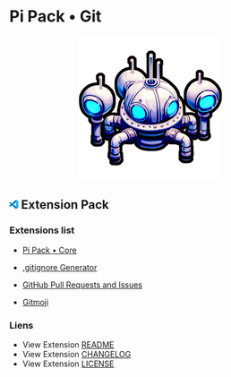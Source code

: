 # Pi Pack • Git

<div align="center"><picture><img src="/extension/icon.png" title="Pi Pack • Git" alt="Pi Pack • Git"></picture></div>

## <picture><img alt="VS Code icon" src="assets/vscode.png"></picture> Extension Pack

### Extensions list

- [Pi Pack • Core](https://marketplace.visualstudio.com/items?itemName=pibcht.pack-core)

- [.gitignore Generator](https://marketplace.visualstudio.com/items?itemName=piotrpalarz.vscode-gitignore-generator)
- [GitHub Pull Requests and Issues](https://marketplace.visualstudio.com/items?itemName=GitHub.vscode-pull-request-github)
- [Gitmoji](https://marketplace.visualstudio.com/items?itemName=seatonjiang.gitmoji-vscode)

### Liens

- View Extension [README](/extension/README.md)
- View Extension [CHANGELOG](/extension/CHANGELOG.md)
- View Extension [LICENSE](/extension/LICENSE.md)
